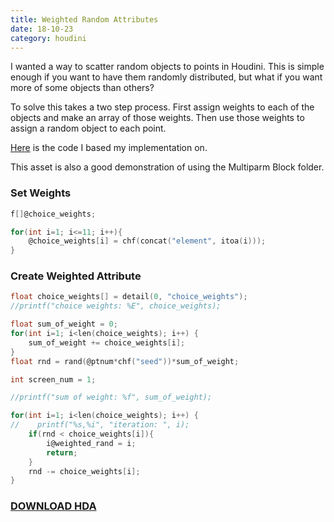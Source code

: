 ```yaml
---
title: Weighted Random Attributes
date: 18-10-23
category: houdini
---
```


I wanted a way to scatter random objects to points in Houdini. This is simple enough if you want to have them randomly distributed, but what if you want more of some objects than others?

To solve this takes a two step process. First assign weights to each of the objects and make an array of those weights. Then use those weights to assign a random object to each point.

[Here](https://stackoverflow.com/questions/1761626/weighted-random-numbers) is the code I based my implementation on.

This asset is also a good demonstration of using the Multiparm Block folder.

### Set Weights
```c
f[]@choice_weights;

for(int i=1; i<=11; i++){
    @choice_weights[i] = chf(concat("element", itoa(i)));
}
```
### Create Weighted Attribute
```c
float choice_weights[] = detail(0, "choice_weights");
//printf("choice weights: %E", choice_weights);

float sum_of_weight = 0;
for(int i=1; i<len(choice_weights); i++) {
    sum_of_weight += choice_weights[i];
}
float rnd = rand(@ptnum*chf("seed"))*sum_of_weight;

int screen_num = 1;

//printf("sum of weight: %f", sum_of_weight);

for(int i=1; i<len(choice_weights); i++) {
//    printf("%s,%i", "iteration: ", i);
    if(rnd < choice_weights[i]){
        i@weighted_rand = i;
        return;
    }
    rnd -= choice_weights[i];
}
```

### [DOWNLOAD HDA](/assets/projects/houdini/com_carbonvfx__weighted_rand.hda.zip)